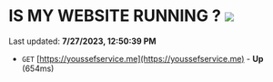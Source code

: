# IS MY WEBSITE RUNNING ? [![](https://img.shields.io/static/v1?label=Sponsor&message=%E2%9D%A4&logo=GitHub&color=%23fe8e86)](https://github.com/sponsors/<username>)

Last updated: **7/27/2023, 12:50:39 PM**

- `GET` [https://youssefservice.me](https://youssefservice.me) - **Up** (654ms)
